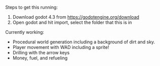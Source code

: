 Steps to get this running:

  1. Download godot 4.3 from https://godotengine.org/download
  2. Open godot and hit import, select the folder that this is in
  
Currently working:
* Procedural world generation including a background of dirt and sky.
* Player movement with WAD including a sprite!
* Drilling with the arrow keys
* Money, fuel, and refueling
